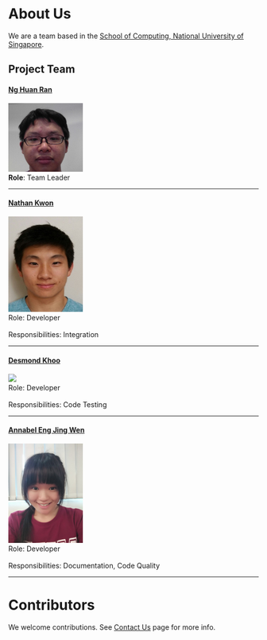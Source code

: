 # About Us

We are a team based in the [School of Computing, National University of Singapore](http://www.comp.nus.edu.sg).

## Project Team

#### [Ng Huan Ran](https://github.com/shusiner) <br>
<img src="images/NgHuanRan.jpg" width="150"><br>
**Role**: Team Leader

-----

#### [Nathan Kwon](https://github.com/kwonn)
<img src="images/NathanKwon.jpg" width="150"><br>
Role: Developer <br>  
Responsibilities: Integration

-----

#### [Desmond Khoo](http://github.com/DesmondKhoo) 
<img src="images/LeowYijin.jpg" width="150"><br>
Role: Developer <br>  
Responsibilities: Code Testing

-----

#### [Annabel Eng Jing Wen](http://github.com/annabeleng)
<img src="images/AnnabelEng.jpg" width="150"><br>
Role: Developer <br>  
Responsibilities: Documentation, Code Quality

 -----

# Contributors

We welcome contributions. See [Contact Us](ContactUs.md) page for more info.
